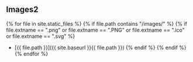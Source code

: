 
<H2>Images2</H2>

{% for file in site.static_files %}
  {% if file.path contains "/images/" %}
    {% if file.extname == ".png" or file.extname == ".PNG" or file.extname == ".ico" or file.extname == ".svg" %}
* [{{ file.path }}]({{ site.baseurl }}{{ file.path }})
    {% endif %}
  {% endif %}
{% endfor %}
